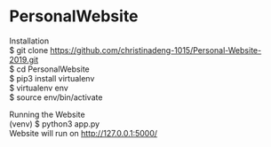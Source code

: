 # PersonalWebsite

Installation\
$ git clone https://github.com/christinadeng-1015/Personal-Website-2019.git \
$ cd PersonalWebsite\
$ pip3 install virtualenv\
$ virtualenv env\
$ source env/bin/activate

Running the Website\
(venv) $ python3 app.py\
Website will run on http://127.0.0.1:5000/
